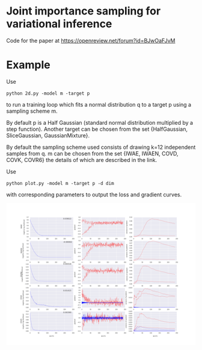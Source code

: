 # Joint importance sampling for variational inference

Code for the paper at https://openreview.net/forum?id=BJwOaFJvM

# Example

Use 
```
python 2d.py -model m -target p
```
to run a training loop which fits a normal distribution q to a target p using a sampling scheme m. 

By default p is a Half Gaussian (standard normal distribution multiplied by a step function). Another target can be chosen from the set {HalfGaussian, SliceGaussian, GaussianMixture}.

By default the sampling scheme used consists of drawing k=12 independent samples from q. m can be chosen from the set {IWAE, IWAEN, COVD, COVK, COVR6} the details of which are described in the link.

Use 
```
python plot.py -model m -target p -d dim
```
with corresponding parameters to output the loss and gradient curves.

<img src="gradients.png" />
